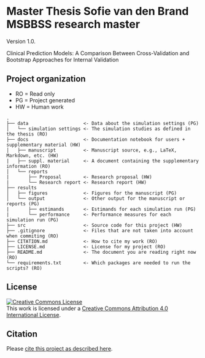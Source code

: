 # Master Thesis Sofie van den Brand MSBBSS research master

Version 1.0.

 Clinical Prediction Models: A Comparison Between Cross-Validation and Bootstrap Approaches for Internal Validation


## Project organization
* RO = Read only
* PG = Project generated
* HW = Human work

```
.
├── data                    <- Data about the simulation settings (PG)
│   └── simulation settings <- The simulation studies as defined in the thesis (RO)
├── docs                    <- Documentation notebook for users + supplementary material (HW)
│   ├── manuscript          <- Manuscript source, e.g., LaTeX, Markdown, etc. (HW)
|   ├── suppl. material     <- A document containing the supplementary information (RO)
│   └── reports             
|       ├── Proposal        <- Research proposal (HW)
|       └── Research report <- Research report (HW)            
├── results                 
│   ├── figures             <- Figures for the manuscript (PG)
│   └── output              <- Other output for the manuscript or reports (PG)
|       ├── estimands       <- Estimands for each simulation run (PG)
|       └── performance     <- Performance measures for each simulation run (PG)           
├── src                     <- Source code for this project (HW)
├── .gitignore              <- Files that are not taken into account when commiting (RO)
├── CITATION.md             <- How to cite my work (RO)
├── LICENSE.md              <- License for my project (RO)
├── README.md               <- The document you are reading right now (RO)
└── requirements.txt        <- Which packages are needed to run the scripts? (RO)

```


## License

<a rel="license" href="http://creativecommons.org/licenses/by/4.0/"><img alt="Creative Commons License" style="border-width:0" src="https://i.creativecommons.org/l/by/4.0/88x31.png" /></a><br />This work is licensed under a <a rel="license" href="http://creativecommons.org/licenses/by/4.0/">Creative Commons Attribution 4.0 International License</a>.

## Citation

Please [cite this project as described here](/CITATION.md).

